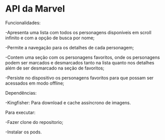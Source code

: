 # API da Marvel


Funcionalidades:

  -Apresenta uma lista com todos os personagens disponíveis em scroll infinito e com a opção de busca por nome;
  
  -Permite a navegação para os detalhes de cada personagem;
  
  -Contem uma seção com os personagens favoritos, onde os personagens podem ser marcados e desmarcados tanto na lista quanto nos detalhes além de ser desmarcado na seção de favoritos;
  
  -Persiste no dispositivo os personagens favoritos para que possam ser acessados em modo offline;
  
  
Dependências:

  -Kingfisher: Para download e cache assíncrono de imagens.
  
 
 Para executar:
  
  -Fazer clone do repositorio;
  
  -Instalar os pods.
